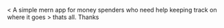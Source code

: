 < A simple mern app for money spenders who need help keeping track on where it goes >
thats all. Thanks
